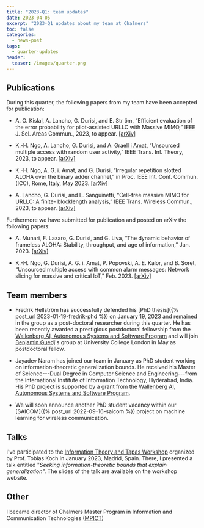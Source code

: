 ```yaml
---
title: "2023-Q1: team updates"
date: 2023-04-05
excerpt: "2023-Q1 updates about my team at Chalmers"
toc: false 
categories:
  - news-post 
tags:
  - quarter-updates
header:
  teaser: /images/quarter.png
---
```


<!-- Test -->



## Publications 
During this quarter, the following papers from my team have been accepted for
publication:

- A. O. Kislal, A. Lancho, G. Durisi, and E. Str ̈om, “Efficient evaluation of the error probability for pilot-assisted URLLC with Massive MIMO,” IEEE J. Sel. Areas Commun., 2023, to appear. [[arXiv]](http://arxiv.org/abs/2211.02385)

- K.-H. Ngo, A. Lancho, G. Durisi, and A. Graell i Amat, “Unsourced multiple access with random user activity,” IEEE Trans. Inf. Theory, 2023, to appear. [[arXiv]](http://arxiv.org/abs/2202.06365)
 
- K.-H. Ngo, A. G. i. Amat, and G. Durisi, “Irregular repetition slotted ALOHA over the binary adder channel,” in Proc. IEEE Int. Conf. Commun. (ICC), Rome, Italy, May 2023. [[arXiv]](http://arxiv.org/abs/2302.11720)

- A. Lancho, G. Durisi, and L. Sanguinetti, “Cell-free massive MIMO for URLLC: A finite- blocklength analysis,” IEEE Trans. Wireless Commun., 2023, to appear. [[arXiv]](https://arxiv.org/abs/2207.00856)


Furthermore we have submitted for publication and posted on arXiv the following papers:

- A. Munari, F. Lazaro, G. Durisi, and G. Liva, “The dynamic behavior of frameless ALOHA: Stability, throughput, and age of information,” Jan. 2023. [[arXiv]](http://arxiv.org/abs/2301.10078)

- K.-H. Ngo, G. Durisi, A. G. i. Amat, P. Popovski, A. E. Kalor, and B. Soret, “Unsourced multiple access with common alarm messages: Network slicing for massive and critical IoT,” Feb. 2023. [[arXiv]](http://arxiv.org/abs/2302.11026)


## Team members 

- Fredrik Hellström has successfully defended his [PhD thesis]({% post_url 2023-01-19-fredrik-phd %}) on January 19, 2023  and remained in the
  group as a post-doctoral researcher during this quarter. He has been recently awarded a
  prestigious postdoctoral fellowship from the [Wallenberg AI, Autonomous Systems and Software Program](www.wasp-sweden.org) and will join [Benjamin Guedj](https://bguedj.github.io)'s
  group at University College London in May as postdoctoral fellow.

- Jayadev Naram has joined our team in January as PhD student working on
  information-theoretic generalization bounds. He received his Master of Science---Dual Degree in  Computer Science and Engineering---from the International Institute of Information Technology, Hyderabad, India. 
  His PhD project is supported by a grant from the [Wallenberg AI, Autonomous Systems and Software Program](www.wasp-sweden.org).

- We will soon announce another PhD student vacancy within our [SAICOM]({% post_url 2022-09-16-saicom %}) project on machine learning for wireless communication.

## Talks

I've participated to the [Information Theory and Tapas
  Workshop](https://itt.webs.tsc.uc3m.es/program/) organized by Prof. Tobias
  Koch in January 2023, Madrid, Spain. There, I presented a talk entitled "*Seeking
  information-theoretic bounds that explain generalization*". The slides of
  the talk are available on the workshop website.

## Other 
I became director of Chalmers Master Program in Information and Communication
Technologies ([MPICT](https://www.chalmers.se/en/education/find-masters-programme/information-and-communication-technology-msc/))
